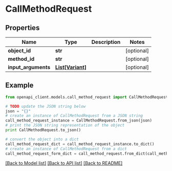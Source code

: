 # CallMethodRequest


## Properties
Name | Type | Description | Notes
------------ | ------------- | ------------- | -------------
**object_id** | **str** |  | [optional] 
**method_id** | **str** |  | [optional] 
**input_arguments** | [**List[Variant]**](Variant.md) |  | [optional] 

## Example

```python
from openapi_client.models.call_method_request import CallMethodRequest

# TODO update the JSON string below
json = "{}"
# create an instance of CallMethodRequest from a JSON string
call_method_request_instance = CallMethodRequest.from_json(json)
# print the JSON string representation of the object
print CallMethodRequest.to_json()

# convert the object into a dict
call_method_request_dict = call_method_request_instance.to_dict()
# create an instance of CallMethodRequest from a dict
call_method_request_form_dict = call_method_request.from_dict(call_method_request_dict)
```
[[Back to Model list]](../README.md#documentation-for-models) [[Back to API list]](../README.md#documentation-for-api-endpoints) [[Back to README]](../README.md)


